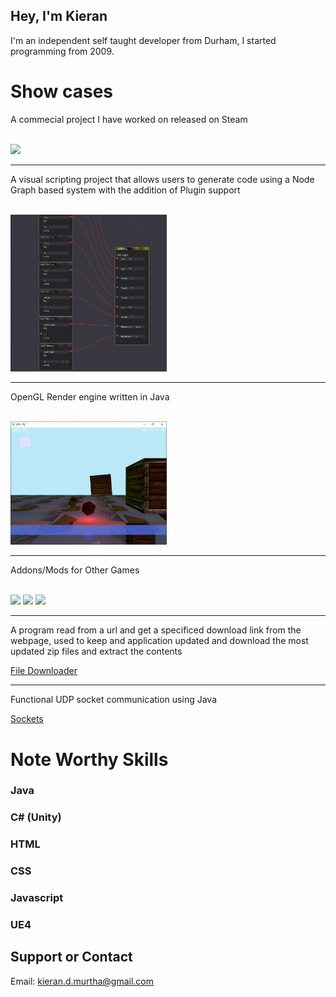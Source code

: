 ## Hey, I'm Kieran

I'm an independent self taught developer from Durham, I started programming from 2009.

# Show cases

A commecial project I have worked on released on Steam

<br>
<a href="https://store.steampowered.com/app/1811410/World_Up/">
<img src="https://cdn.discordapp.com/attachments/944608853872496661/944608889956106322/unknown.png" width="250">
</a>

---

A visual scripting project that allows users to generate code using a Node Graph based system with the addition of Plugin support

<br>
<a href="https://github.com/blockout22/VisualScripting">
<img src="https://raw.githubusercontent.com/blockout22/VisualScripting/12c3c7205917f5ad37c2ffd0ec4211626304e073/Images/example5.png" width="250">
</a>

---

OpenGL Render engine written in Java

<br>
<a href="https://github.com/blockout22/DotJ">
<img src="https://raw.githubusercontent.com/blockout22/DotJ/6b5e309c71fa7df396c051cfdbf4685b3aadc831/Images/testScene-19.12.2021.png" width="250">
<a/>
  
---
  
Addons/Mods for Other Games
  
  <br>
  <a href="https://github.com/blockout22/MiniMap"><img src="https://cdn.discordapp.com/attachments/701161301732229121/720300109358694400/unknown.png" width="150"></a>
  <a href="https://github.com/blockout22/ItemSpawner"><img src="https://cdn.discordapp.com/attachments/701161301732229121/832357385107537940/unknown.png" width="170"></a>
  <a href="https://github.com/blockout22/StorageTeleporter"><img src="https://media.discordapp.net/attachments/701161301732229121/709217040669343857/unknown.png" width="290"></a>
  
---
  A program read from a url and get a specificed download link from the webpage, used to keep and application updated and download the most updated zip files and extract the contents
  
  [File Downloader](https://github.com/blockout22/File-Downloader/blob/master/Update/src/Update.java)
  
---
  
Functional UDP socket communication using Java
  
  [Sockets](https://github.com/blockout22/SocketConnection)

# Note Worthy Skills

### Java
### C# (Unity)
### HTML
### CSS
### Javascript
### UE4

## Support or Contact

Email: kieran.d.murtha@gmail.com
